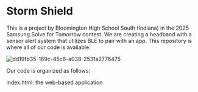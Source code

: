 # Storm Shield

This is a project by Bloomington High School South (Indiana) in the 2025 Samsung Solve for Tomorrow contest. We are creating a headband with a sensor alert system that utilizes BLE to pair with an app. This repository is where all of our code is available.

![dd19fb35-169c-45c6-a038-2531a2776475](https://github.com/user-attachments/assets/656ad355-ba23-4de4-b6c2-2878a25eef25)

Our code is organized as follows:

index.html: the web-based application
